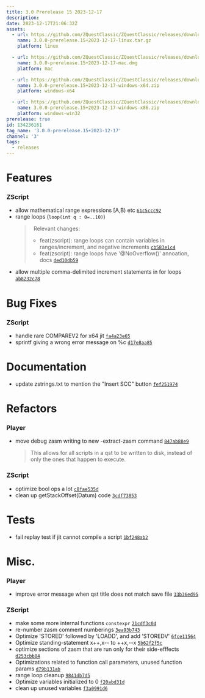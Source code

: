 ```yaml
---
title: 3.0 Prerelease 15 2023-12-17
description: 
date: 2023-12-17T21:06:32Z
assets: 
  - url: https://github.com/ZQuestClassic/ZQuestClassic/releases/download/3.0.0-prerelease.15%2B2023-12-17/3.0.0-prerelease.15%2B2023-12-17-linux.tar.gz
    name: 3.0.0-prerelease.15+2023-12-17-linux.tar.gz
    platform: linux

  - url: https://github.com/ZQuestClassic/ZQuestClassic/releases/download/3.0.0-prerelease.15%2B2023-12-17/3.0.0-prerelease.15%2B2023-12-17-mac.dmg
    name: 3.0.0-prerelease.15+2023-12-17-mac.dmg
    platform: mac

  - url: https://github.com/ZQuestClassic/ZQuestClassic/releases/download/3.0.0-prerelease.15%2B2023-12-17/3.0.0-prerelease.15%2B2023-12-17-windows-x64.zip
    name: 3.0.0-prerelease.15+2023-12-17-windows-x64.zip
    platform: windows-x64

  - url: https://github.com/ZQuestClassic/ZQuestClassic/releases/download/3.0.0-prerelease.15%2B2023-12-17/3.0.0-prerelease.15%2B2023-12-17-windows-x86.zip
    name: 3.0.0-prerelease.15+2023-12-17-windows-x86.zip
    platform: windows-win32
prerelease: true
id: 134236161
tag_name: '3.0.0-prerelease.15+2023-12-17'
channel: '3'
tags:
  - releases
---
```





# Features

### ZScript

- allow mathematical range expressions [A,B) etc [`61c5ccc92`](https://github.com/ZQuestClassic/ZQuestClassic/commit/61c5ccc92370582503aa8478a9763dcb075a5929)
- range loops (`loop(int q : 0=..10)`)
   >&nbsp;
   >Relevant changes:
   > - feat(zscript): range loops can contain variables in ranges/increment, and negative increments [`cb583e1c4`](https://github.com/ZQuestClassic/ZQuestClassic/commit/cb583e1c41ecd68b0db46ad47d889e91d7084019)
   > - feat(zscript): range loops have '@NoOverflow()' annoation, docs [`ded10db59`](https://github.com/ZQuestClassic/ZQuestClassic/commit/ded10db593addd24f95fd8d8b0b3696fe52da658)
- allow multiple comma-delimited increment statements in for loops [`ab8232c78`](https://github.com/ZQuestClassic/ZQuestClassic/commit/ab8232c783f86389bd0c74957e09f7db95d13e38)

# Bug Fixes

### ZScript

- handle rare COMPAREV2 for x64 jit [`fa4a23e65`](https://github.com/ZQuestClassic/ZQuestClassic/commit/fa4a23e6574e282ba749358b4737aa95fe982aae)
- sprintf giving a wrong error message on %c [`d17e8aa85`](https://github.com/ZQuestClassic/ZQuestClassic/commit/d17e8aa856ff26108cf8681e8551adeffba09e28)

# Documentation

- update zstrings.txt to mention the "Insert SCC" button [`fef251974`](https://github.com/ZQuestClassic/ZQuestClassic/commit/fef251974ceb9bc12ffc278316c322b92e4314fd)

# Refactors

### Player

- move debug zasm writing to new -extract-zasm command [`847ab88e9`](https://github.com/ZQuestClassic/ZQuestClassic/commit/847ab88e9674e3393291add66bf205b93def4b16)
   &nbsp;
   >This allows for all scripts in a qst to be written to disk, instead of only the ones that happen to execute. 
   >

### ZScript

- optimize bool ops a lot [`c8fae535d`](https://github.com/ZQuestClassic/ZQuestClassic/commit/c8fae535d2e0810e6017bb959943614cdd309960)
- clean up getStackOffset(Datum) code [`3cdf73853`](https://github.com/ZQuestClassic/ZQuestClassic/commit/3cdf73853f851f870a79ecc0c85bf2c3b1e4d180)

# Tests

- fail replay test if jit cannot compile a script [`1bf248ab2`](https://github.com/ZQuestClassic/ZQuestClassic/commit/1bf248ab2ae0c44f1744d1eb5453d8240790be78)

# Misc.

### Player

- improve error message when qst title does not match save file [`33b36ed95`](https://github.com/ZQuestClassic/ZQuestClassic/commit/33b36ed950e1f19c3eb5b0526c8a2c56e55fbf24)

### ZScript

- make some more internal functions `constexpr` [`21cdf3c04`](https://github.com/ZQuestClassic/ZQuestClassic/commit/21cdf3c04b2fe24fd557ce4dc1c86463e130ca20)
- re-number zasm comment numberings [`3ea93b743`](https://github.com/ZQuestClassic/ZQuestClassic/commit/3ea93b743739fb402ff4c3524d61d74e74bd596d)
- Optimize 'STORED' followed by 'LOADD', and add 'STOREDV' [`6fce11564`](https://github.com/ZQuestClassic/ZQuestClassic/commit/6fce115646fd7b24c8026c2442896b175961f63e)
- Optimize standing-statement x++,x-- to ++x,--x [`5b62f2f5c`](https://github.com/ZQuestClassic/ZQuestClassic/commit/5b62f2f5c4c13cc8963cf06138d9694f40d7a3a7)
- optimize sections of zasm that are run only for their side-efffects [`d253cbb84`](https://github.com/ZQuestClassic/ZQuestClassic/commit/d253cbb843b7652810c69b3e9d7044c1c136fef2)
- Optimizations related to function call parameters, unused function params [`d79b131ab`](https://github.com/ZQuestClassic/ZQuestClassic/commit/d79b131ab7e22d548710d51345290cb10bbf6e10)
- range loop cleanup [`9841db7d5`](https://github.com/ZQuestClassic/ZQuestClassic/commit/9841db7d5516c3f13eba67834a785548d58fa2dc)
- Optimize variables initialized to 0 [`f20abd31d`](https://github.com/ZQuestClassic/ZQuestClassic/commit/f20abd31d0e979085b3c0de25ff14781614d9365)
- clean up unused variables [`f3a0991d6`](https://github.com/ZQuestClassic/ZQuestClassic/commit/f3a0991d62921f96c24c5f77c66d759e433625d5)
